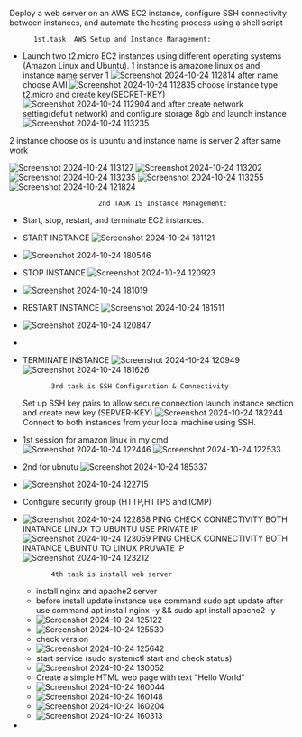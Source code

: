 Deploy a web server on an AWS EC2 instance, configure SSH connectivity between instances,
and automate the hosting process using a shell script 

          1st.task  AWS Setup and Instance Management:
- Launch two t2.micro EC2 instances using different operating systems (Amazon Linux and
Ubuntu).
1  instance is amazone linux os and instance name server 1
  ![Screenshot 2024-10-24 112814](https://github.com/user-attachments/assets/676aac5e-6a94-476f-b753-18324d6d84af)
after name choose AMI
![Screenshot 2024-10-24 112835](https://github.com/user-attachments/assets/71091716-9812-4745-b2b2-f827c3b44ee7)
choose instance type t2.micro and create key(SECRET-KEY)
![Screenshot 2024-10-24 112904](https://github.com/user-attachments/assets/166b00bd-8731-481a-bc7d-bf673dd9d8d6)
and after create network setting(defult network) and configure storage 8gb and launch instance 
![Screenshot 2024-10-24 113235](https://github.com/user-attachments/assets/af8d0385-f50b-44bc-a22f-da44949d16a4)

2 instance choose os is ubuntu and instance name is server 2
after same work 

![Screenshot 2024-10-24 113127](https://github.com/user-attachments/assets/0020efe2-39b0-4de7-af22-06db1dc69452)
![Screenshot 2024-10-24 113202](https://github.com/user-attachments/assets/f977001d-266f-4ef6-9fd3-a53454a30513)
![Screenshot 2024-10-24 113235](https://github.com/user-attachments/assets/10bb0545-a871-4cef-b956-62094d09cdaf)
![Screenshot 2024-10-24 113255](https://github.com/user-attachments/assets/8406ddcd-0718-443f-bde8-d20db9087738)
![Screenshot 2024-10-24 121824](https://github.com/user-attachments/assets/01b7150d-ef0c-4834-a559-61987363f73d)





                          2nd TASK IS Instance Management:
- Start, stop, restart, and terminate EC2 instances.


- START INSTANCE ![Screenshot 2024-10-24 181121](https://github.com/user-attachments/assets/be155216-9922-4e15-b02b-4b2ab5ddd6e2)

- ![Screenshot 2024-10-24 180546](https://github.com/user-attachments/assets/e573c421-c8ce-4144-91f8-f6089f3e3b8d)


- STOP INSTANCE ![Screenshot 2024-10-24 120923](https://github.com/user-attachments/assets/83bdf55d-9bc1-4e81-9c37-246aa0301ed2)

- ![Screenshot 2024-10-24 181019](https://github.com/user-attachments/assets/6ec867e4-988b-40c3-8f68-edcea499436d)




- RESTART INSTANCE ![Screenshot 2024-10-24 181511](https://github.com/user-attachments/assets/cdf492d3-5c68-440f-94a7-1f8c9de88a10)

- ![Screenshot 2024-10-24 120847](https://github.com/user-attachments/assets/2a86368e-a302-4b79-80b0-7f50f1039da1)
- 



- TERMINATE INSTANCE ![Screenshot 2024-10-24 120949](https://github.com/user-attachments/assets/f95d61ce-800e-4716-878b-53542ad7a6ee)
 ![Screenshot 2024-10-24 181626](https://github.com/user-attachments/assets/c895a0d0-20a3-4140-9160-a839bdf5a26d)






             3rd task is SSH Configuration & Connectivity
  Set up SSH key pairs to allow secure connection
  launch instance section and create new key (SERVER-KEY)
 ![Screenshot 2024-10-24 182244](https://github.com/user-attachments/assets/3fe39b01-4170-459a-a9e6-0f483906e1c8)
  Connect to both instances from your local machine using SSH.
- 1st session for amazon linux in my cmd  ![Screenshot 2024-10-24 122446](https://github.com/user-attachments/assets/0d870a7c-2edf-4d2a-851e-562c87fb1bf4)
![Screenshot 2024-10-24 122533](https://github.com/user-attachments/assets/7506ae58-a873-40ba-8369-2b3b47cf4081)
- 2nd for ubnutu ![Screenshot 2024-10-24 185337](https://github.com/user-attachments/assets/be040ca1-9790-4ae7-849e-945820709470)

- ![Screenshot 2024-10-24 122715](https://github.com/user-attachments/assets/f94aaa00-5151-4346-9a26-7d70562df924)
- Configure security group (HTTP,HTTPS and ICMP)
- ![Screenshot 2024-10-24 122858](https://github.com/user-attachments/assets/4594f508-9cd8-4772-b1bb-e7c964805357)
  PING CHECK CONNECTIVITY BOTH INATANCE LINUX TO UBUNTU USE PRIVATE IP
  ![Screenshot 2024-10-24 123059](https://github.com/user-attachments/assets/7d1f4ef0-8a93-41c4-82c1-44a4df761149)
  PING CHECK CONNECTIVITY BOTH INATANCE UBUNTU TO LINUX PRUVATE IP
  ![Screenshot 2024-10-24 123212](https://github.com/user-attachments/assets/4a032472-431d-4a3c-bcf5-6c5cff8ffdb2)


             4th task is install web server
  - install nginx and apache2 server
  - before install update instance use command sudo apt update after use command apt install nginx -y && sudo apt install apache2 -y
  - ![Screenshot 2024-10-24 125122](https://github.com/user-attachments/assets/da295fdb-85fd-42cc-abcd-5d6e60bd7d1a)
  - ![Screenshot 2024-10-24 125530](https://github.com/user-attachments/assets/9e1061dd-d01a-459e-a956-0069ed49ffaf)
  - check version
  - ![Screenshot 2024-10-24 125642](https://github.com/user-attachments/assets/dfff428e-2ea0-41f4-9341-45ff343135a2)
  - start service (sudo systemctl start and check status)
  - ![Screenshot 2024-10-24 130052](https://github.com/user-attachments/assets/44cedea4-4874-42e1-86c3-238d1e24ec76)
  -  Create a simple HTML web page with text "Hello World"
  -  ![Screenshot 2024-10-24 160044](https://github.com/user-attachments/assets/f283ebf3-f2e5-4782-90a9-36bd822a7ee9)
  -  ![Screenshot 2024-10-24 160148](https://github.com/user-attachments/assets/33261c52-8c41-40d1-b641-90681e64b8b9)
  -  ![Screenshot 2024-10-24 160204](https://github.com/user-attachments/assets/39505705-1593-4cec-a9bd-4a1ed55010cc)
  -  ![Screenshot 2024-10-24 160313](https://github.com/user-attachments/assets/e4127038-7871-4b80-aa44-9d6fcab7ce38)
 



-







